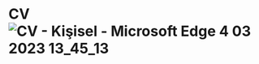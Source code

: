 # CV![CV - Kişisel - Microsoft​ Edge 4 03 2023 13_45_13](https://user-images.githubusercontent.com/114434307/222895642-958d9a87-cab3-443f-97f1-51275efefe40.png)

